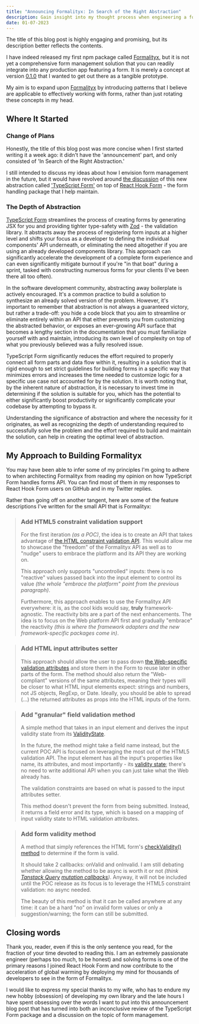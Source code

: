 ```yaml
---
title: "Announcing Formalityx: In Search of the Right Abstraction"
description: Gain insight into my thought process when engineering a form management solution. Explore the level of abstraction that I believe is both efficient and capable of meeting the majority of needs for a positive user experience with forms.
date: 01-07-2023
---
```

The title of this blog post is highly engaging and promising, but its description better reflects the contents.

I have indeed released my first npm package called [Formalityx](https://www.npmjs.com/package/@manageform/formalityx-core), but it is not yet a comprehensive form management solution that you can readily integrate into any production app featuring a form. It is merely a concept at version [0.1.0](https://www.npmjs.com/package/@manageform/formalityx-core/v/0.1.0) that I wanted to get out there as a tangible prototype.

My aim is to expand upon [Formalityx](https://www.npmjs.com/package/@manageform/formalityx-core) by introducing patterns that I believe are applicable to effectively working with forms, rather than just rotating these concepts in my head.

## Where It Started

### Change of Plans

Honestly, the title of this blog post was more concise when I first started writing it a week ago: it didn't have the 'announcement' part, and only consisted of 'In Search of the Right Abstraction.' 

I still intended to discuss my ideas about how I envision form management in the future, but it would have revolved around [the discussion](https://twitter.com/isaac_ts_way/status/1609657677033922560) of this new abstraction called ['TypeScript Form'](https://github.com/iway1/react-ts-form) on top of [React Hook Form](https://github.com/react-hook-form/react-hook-form) - the form handling package that I help maintain.

### The Depth of Abstraction

[TypeScript Form](https://github.com/iway1/react-ts-form) streamlines the process of creating forms by generating JSX for you and providing tighter type-safety with [Zod](https://github.com/colinhacks/zod) - the validation library. It abstracts away the process of registering form inputs at a higher level and shifts your focus as a developer to defining the individual components' API underneath, or eliminating the need altogether if you are using an already developed components library. This approach can significantly accelerate the development of a complete form experience and can even significantly mitigate burnout if you're "in that boat" during a sprint, tasked with constructing numerous forms for your clients (I've been there all too often).

In the software development community, abstracting away boilerplate is actively encouraged. It's a common practice to build a solution to synthesize an already solved version of the problem. However, it's important to remember that abstraction is not always a guaranteed victory, but rather a trade-off: you hide a code block that you aim to streamline or eliminate entirely within an API that either prevents you from customizing the abstracted behavior, or exposes an ever-growing API surface that becomes a lengthy section in the documentation that you must familiarize yourself with and maintain, introducing its own level of complexity on top of what you previously believed was a fully resolved issue.

TypeScript Form significantly reduces the effort required to properly connect all form parts and data flow within it, resulting in a solution that is rigid enough to set strict guidelines for building forms in a specific way that minimizes errors and increases the time needed to customize logic for a specific use case not accounted for by the solution. It is worth noting that, by the inherent nature of abstraction, it is necessary to invest time in determining if the solution is suitable for you, which has the potential to either significantly boost productivity or significantly complicate your codebase by attempting to bypass it.

Understanding the significance of abstraction and where the necessity for it originates, as well as recognizing the depth of understanding required to successfully solve the problem and the effort required to build and maintain the solution, can help in creating the optimal level of abstraction.

## My Approach to Building Formalityx

You may have been able to infer some of my principles I'm going to adhere to when architecting Formalityx from reading my opinion on how TypeScript Form handles forms API. You can find most of them in my responses to React Hook Form users on GitHub and in my Twitter replies.

Rather than going off on another tangent, here are some of the feature descriptions I've written for the small API that is Formalityx:

> ### Add HTML5 constraint validation support 
>
> For the first iteration _(as a POC)_, the idea is to create an API that takes advantage of [the HTML constraint validation API](https://developer.mozilla.org/en-US/docs/Web/HTML/Constraint_validation). This would allow me to showcase the "freedom" of the Formalityx API as well as to "nudge" users to embrace the platform and its API they are working on.
> 
> This approach only supports "uncontrolled" inputs: there is no "reactive" values passed back into the input element to control its value _(the whole "embrace the platform" point from the previous paragraph)_.
> 
> Furthermore, this approach enables to use the Formalityx API everywhere: it is, as the cool kids would say, **truly** framework-agnostic. The reactivity bits are a part of the next enhancements. The idea is to focus on the Web platform API first and gradually "embrace" the reactivity _(this is where the framework adapters and the new framework-specific packages come in)_.

> ###  Add HTML input attributes setter
>
> This approach should allow the user to pass down [the Web-specific validation attributes](https://developer.mozilla.org/en-US/docs/Learn/Forms/Form_validation#using_built-in_form_validation) and store them in the Form to reuse later in other parts of the form. The method should also return the "Web-compliant" versions of the same attributes, meaning their types will be closer to what HTML input elements expect: strings and numbers, not JS objects, RegExp, or Date. Ideally, you should be able to spread (...) the returned attributes as props into the HTML inputs of the form.

> ### Add "granular" field validation method
>
> A simple method that takes in an input element and derives the input validity state from its [ValidityState](https://developer.mozilla.org/en-US/docs/Web/API/ValidityState).
> 
> In the future, the method might take a field name instead, but the current POC API is focused on leveraging the most out of the HTML5 validation API. The input element has all the input's properties like name, its attributes, and most importantly - its [validity state](https://developer.mozilla.org/en-US/docs/Web/API/ValidityState); there's no need to write additional API when you can just take what the Web already has.
> 
> The validation constraints are based on what is passed to the input attributes setter.
> 
> This method doesn't prevent the form from being submitted. Instead, it returns a field error and its type, which is based on a mapping of input validity state to HTML validation attributes.

> ### Add form validity method
>
> A method that simply references the HTML form's [checkValidity() method](https://developer.mozilla.org/en-US/docs/Web/API/HTMLSelectElement/checkValidity) to determine if the form is valid.
> 
> It should take 2 callbacks: onValid and onInvalid. I am still debating whether allowing the method to be async is worth it or not _(think [Tanstack Query](https://github.com/TanStack/query) [mutation callbacks](https://tanstack.com/query/v4/docs/react/guides/mutations#mutation-side-effects))_. Anyway, it will not be included until the POC release as its focus is to leverage the HTML5 constraint validation: no async needed.
> 
> The beauty of this method is that it can be called anywhere at any time: it can be a hard "no" on invalid form values or only a suggestion/warning; the form can still be submitted.

## Closing words

Thank you, reader, even if this is the only sentence you read, for the fraction of your time devoted to reading this. I am an extremely passionate engineer (perhaps too much, to be honest) and solving forms is one of the primary reasons I joined React Hook Form and now contribute to the acceleration of global warming by deploying my mind for thousands of developers to see in the form of Formalityx.

I would like to express my special thanks to my wife, who has to endure my new hobby (obsession) of developing my own library and the late hours I have spent obsessing over the words I want to put into this announcement blog post that has turned into both an inconclusive review of the TypeScript Form package and a discussion on the topic of form management.
